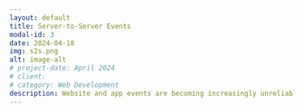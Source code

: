 ```yaml
---
layout: default
title: Server-to-Server Events
modal-id: 3
date: 2024-04-18
img: s2s.png
alt: image-alt
# project-date: April 2024
# client: 
# category: Web Development
description: Website and app events are becoming increasingly unreliable, and conversions are taking place in different channels, such as your physical store, a WhatsApp bot, or a sales rep funnel. We help you track and levarage these events.
---
```

